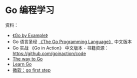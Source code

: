 # Go 编程学习

资料：

- [《Go by Example》](https://gobyexample-cn.github.io/)
- Go 语言圣经 [《The Go Programming Language》](https://books.studygolang.com/gopl-zh/index.html) 中文版本
- Go 实战 《Go in Action》 中文版本 - 书籍资源：https://github.com/goinaction/code
- [The way to Go](https://github.com/unknwon/the-way-to-go_ZH_CN/blob/master/eBook/directory.md)
- [Learn Go](./learngo)
- [微软：go first step](https://docs.microsoft.com/zh-cn/learn/paths/go-first-steps)
